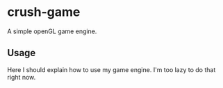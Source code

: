 crush-game
==========

A simple openGL game engine.

## Usage

Here I should explain how to use my game engine. I'm too lazy to do that right now.